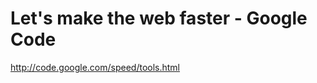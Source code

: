 <!--
id: 869752570
link: http://kevinisom.info/post/869752570/lets-make-the-web-faster-google-code
slug: lets-make-the-web-faster-google-code
date: Wed Jul 28 2010 19:14:42 GMT+1200 (NZST)
raw: {"blog_name":"kevinisom","id":869752570,"post_url":"http://kevinisom.info/post/869752570/lets-make-the-web-faster-google-code","slug":"lets-make-the-web-faster-google-code","type":"link","date":"2010-07-28 07:14:42 GMT","timestamp":1280301282,"state":"published","format":"html","reblog_key":"NnVEiSDu","tags":[],"short_url":"http://tmblr.co/Zw68Yyprrxw","highlighted":[],"feed_item":"http://code.google.com/speed/tools.html","from_feed_id":"650234","note_count":0,"title":"Let's make the web faster - Google Code","url":"http://code.google.com/speed/tools.html","description":""}
publish: 2010-07-028
tags: 
title: Let's make the web faster - Google Code
-->


Let's make the web faster - Google Code
=======================================

<http://code.google.com/speed/tools.html>

